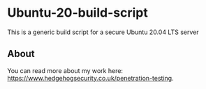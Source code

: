 # Ubuntu-20-build-script
This is a generic build script for a secure Ubuntu 20.04 LTS server

## About
You can read more about my work here: https://www.hedgehogsecurity.co.uk/penetration-testing.
